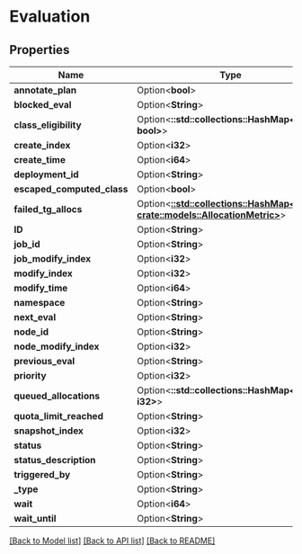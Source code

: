 # Evaluation

## Properties

Name | Type | Description | Notes
------------ | ------------- | ------------- | -------------
**annotate_plan** | Option<**bool**> |  | [optional]
**blocked_eval** | Option<**String**> |  | [optional]
**class_eligibility** | Option<**::std::collections::HashMap<String, bool>**> |  | [optional]
**create_index** | Option<**i32**> |  | [optional]
**create_time** | Option<**i64**> |  | [optional]
**deployment_id** | Option<**String**> |  | [optional]
**escaped_computed_class** | Option<**bool**> |  | [optional]
**failed_tg_allocs** | Option<[**::std::collections::HashMap<String, crate::models::AllocationMetric>**](AllocationMetric.md)> |  | [optional]
**ID** | Option<**String**> |  | [optional]
**job_id** | Option<**String**> |  | [optional]
**job_modify_index** | Option<**i32**> |  | [optional]
**modify_index** | Option<**i32**> |  | [optional]
**modify_time** | Option<**i64**> |  | [optional]
**namespace** | Option<**String**> |  | [optional]
**next_eval** | Option<**String**> |  | [optional]
**node_id** | Option<**String**> |  | [optional]
**node_modify_index** | Option<**i32**> |  | [optional]
**previous_eval** | Option<**String**> |  | [optional]
**priority** | Option<**i32**> |  | [optional]
**queued_allocations** | Option<**::std::collections::HashMap<String, i32>**> |  | [optional]
**quota_limit_reached** | Option<**String**> |  | [optional]
**snapshot_index** | Option<**i32**> |  | [optional]
**status** | Option<**String**> |  | [optional]
**status_description** | Option<**String**> |  | [optional]
**triggered_by** | Option<**String**> |  | [optional]
**_type** | Option<**String**> |  | [optional]
**wait** | Option<**i64**> |  | [optional]
**wait_until** | Option<**String**> |  | [optional]

[[Back to Model list]](../README.md#documentation-for-models) [[Back to API list]](../README.md#documentation-for-api-endpoints) [[Back to README]](../README.md)


